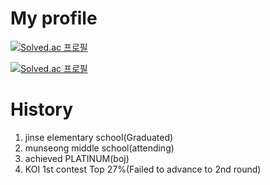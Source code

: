 # My profile

[![Solved.ac
프로필](http://mazassumnida.wtf/api/mini/generate_badge?boj=okmy729)](https://github.com/mazassumnida/mazassumnida)

[![Solved.ac
프로필](http://mazassumnida.wtf/api/v2/generate_badge?boj=okmy729)](https://solved.ac/okmy729)




# History
1. jinse elementary school(Graduated)
2. munseong middle school(attending)
3. achieved PLATINUM(boj)
4. KOI 1st contest Top 27%(Failed to advance to 2nd round)
